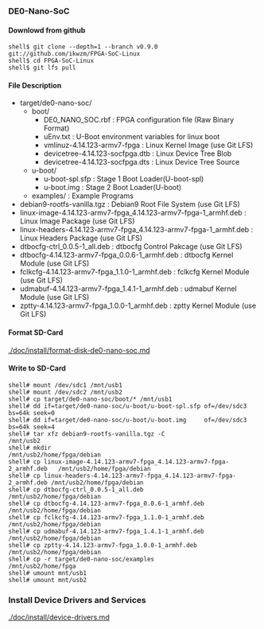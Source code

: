### DE0-Nano-SoC

#### Downlowd from github

```console
shell$ git clone --depth=1 --branch v0.9.0 git://github.com/ikwzm/FPGA-SoC-Linux
shell$ cd FPGA-SoC-Linux
shell$ git lfs pull
```

#### File Description

 * target/de0-nano-soc/
   + boot/
     - DE0_NANO_SOC.rbf                                              : FPGA configuration file  (Raw Binary Format)
     - uEnv.txt                                                      : U-Boot environment variables for linux boot
     - vmlinuz-4.14.123-armv7-fpga                                   : Linux Kernel Image       (use Git LFS)
     - devicetree-4.14.123-socfpga.dtb                               : Linux Device Tree Blob   
     - devicetree-4.14.123-socfpga.dts                               : Linux Device Tree Source
   + u-boot/
     - u-boot-spl.sfp                                                : Stage 1 Boot Loader(U-boot-spl)
     - u-boot.img                                                    : Stage 2 Boot Loader(U-boot)
   + examples/                                                       : Example Programs
 * debian9-rootfs-vanilla.tgz                                        : Debian9 Root File System (use Git LFS)
 * linux-image-4.14.123-armv7-fpga_4.14.123-armv7-fpga-1_armhf.deb   : Linux Image Package      (use Git LFS)
 * linux-headers-4.14.123-armv7-fpga_4.14.123-armv7-fpga-1_armhf.deb : Linux Headers Package    (use Git LFS)
 * dtbocfg-ctrl_0.0.5-1_all.deb                                      : dtbocfg Control Pakcage  (use Git LFS)
 * dtbocfg-4.14.123-armv7-fpga_0.0.6-1_armhf.deb                     : dtbocfg Kernel Module    (use Git LFS)
 * fclkcfg-4.14.123-armv7-fpga_1.1.0-1_armhf.deb                     : fclkcfg Kernel Module    (use Git LFS)
 * udmabuf-4.14.123-armv7-fpga_1.4.1-1_armhf.deb                     : udmabuf Kernel Module    (use Git LFS)
 * zptty-4.14.123-armv7-fpga_1.0.0-1_armhf.deb                       : zptty   Kernel Module    (use Git LFS)

#### Format SD-Card

[./doc/install/format-disk-de0-nano-soc.md](format-disk-de0-nano-soc.md)

#### Write to SD-Card

````console
shell# mount /dev/sdc1 /mnt/usb1
shell# mount /dev/sdc2 /mnt/usb2
shell# cp target/de0-nano-soc/boot/* /mnt/usb1
shell# dd if=target/de0-nano-soc/u-boot/u-boot-spl.sfp of=/dev/sdc3 bs=64k seek=0
shell# dd if=target/de0-nano-soc/u-boot/u-boot.img     of=/dev/sdc3 bs=64k seek=4
shell# tar xfz debian9-rootfs-vanilla.tgz -C                                /mnt/usb2
shell# mkdir                                                                /mnt/usb2/home/fpga/debian
shell# cp linux-image-4.14.123-armv7-fpga_4.14.123-armv7-fpga-2_armhf.deb   /mnt/usb2/home/fpga/debian
shell# cp linux-headers-4.14.123-armv7-fpga_4.14.123-armv7-fpga-2_armhf.deb /mnt/usb2/home/fpga/debian
shell# cp dtbocfg-ctrl_0.0.5-1_all.deb                                      /mnt/usb2/home/fpga/debian
shell# cp dtbocfg-4.14.123-armv7-fpga_0.0.6-1_armhf.deb                     /mnt/usb2/home/fpga/debian
shell# cp fclkcfg-4.14.123-armv7-fpga_1.1.0-1_armhf.deb                     /mnt/usb2/home/fpga/debian
shell# cp udmabuf-4.14.123-armv7-fpga_1.4.1-1_armhf.deb                     /mnt/usb2/home/fpga/debian
shell# cp zptty-4.14.123-armv7-fpga_1.0.0-1_armhf.deb                       /mnt/usb2/home/fpga/debian
shell# cp -r target/de0-nano-soc/examples                                   /mnt/usb2/home/fpga
shell# umount mnt/usb1
shell# umount mnt/usb2
````

### Install Device Drivers and Services

[./doc/install/device-drivers.md](device-drivers.md)

